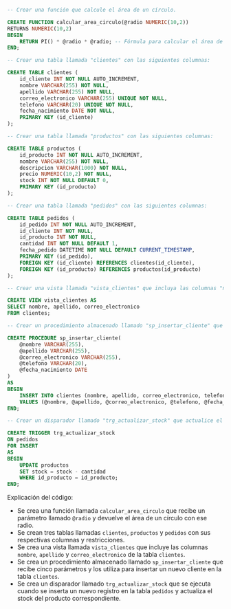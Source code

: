 ```sql
-- Crear una función que calcule el área de un círculo.

CREATE FUNCTION calcular_area_circulo(@radio NUMERIC(10,2))
RETURNS NUMERIC(10,2)
BEGIN
    RETURN PI() * @radio * @radio; -- Fórmula para calcular el área de un círculo.
END;

-- Crear una tabla llamada "clientes" con las siguientes columnas:

CREATE TABLE clientes (
    id_cliente INT NOT NULL AUTO_INCREMENT,
    nombre VARCHAR(255) NOT NULL,
    apellido VARCHAR(255) NOT NULL,
    correo_electronico VARCHAR(255) UNIQUE NOT NULL,
    telefono VARCHAR(20) UNIQUE NOT NULL,
    fecha_nacimiento DATE NOT NULL,
    PRIMARY KEY (id_cliente)
);

-- Crear una tabla llamada "productos" con las siguientes columnas:

CREATE TABLE productos (
    id_producto INT NOT NULL AUTO_INCREMENT,
    nombre VARCHAR(255) NOT NULL,
    descripcion VARCHAR(1000) NOT NULL,
    precio NUMERIC(10,2) NOT NULL,
    stock INT NOT NULL DEFAULT 0,
    PRIMARY KEY (id_producto)
);

-- Crear una tabla llamada "pedidos" con las siguientes columnas:

CREATE TABLE pedidos (
    id_pedido INT NOT NULL AUTO_INCREMENT,
    id_cliente INT NOT NULL,
    id_producto INT NOT NULL,
    cantidad INT NOT NULL DEFAULT 1,
    fecha_pedido DATETIME NOT NULL DEFAULT CURRENT_TIMESTAMP,
    PRIMARY KEY (id_pedido),
    FOREIGN KEY (id_cliente) REFERENCES clientes(id_cliente),
    FOREIGN KEY (id_producto) REFERENCES productos(id_producto)
);

-- Crear una vista llamada "vista_clientes" que incluya las columnas "nombre", "apellido" y "correo_electronico" de la tabla "clientes".

CREATE VIEW vista_clientes AS
SELECT nombre, apellido, correo_electronico
FROM clientes;

-- Crear un procedimiento almacenado llamado "sp_insertar_cliente" que inserte un nuevo cliente en la tabla "clientes".

CREATE PROCEDURE sp_insertar_cliente(
    @nombre VARCHAR(255),
    @apellido VARCHAR(255),
    @correo_electronico VARCHAR(255),
    @telefono VARCHAR(20),
    @fecha_nacimiento DATE
)
AS
BEGIN
    INSERT INTO clientes (nombre, apellido, correo_electronico, telefono, fecha_nacimiento)
    VALUES (@nombre, @apellido, @correo_electronico, @telefono, @fecha_nacimiento);
END;

-- Crear un disparador llamado "trg_actualizar_stock" que actualice el stock de un producto cuando se realiza un pedido.

CREATE TRIGGER trg_actualizar_stock
ON pedidos
FOR INSERT
AS
BEGIN
    UPDATE productos
    SET stock = stock - cantidad
    WHERE id_producto = id_producto;
END;
```

Explicación del código:

* Se crea una función llamada `calcular_area_circulo` que recibe un parámetro llamado `@radio` y devuelve el área de un círculo con ese radio.
* Se crean tres tablas llamadas `clientes`, `productos` y `pedidos` con sus respectivas columnas y restricciones.
* Se crea una vista llamada `vista_clientes` que incluye las columnas `nombre`, `apellido` y `correo_electronico` de la tabla `clientes`.
* Se crea un procedimiento almacenado llamado `sp_insertar_cliente` que recibe cinco parámetros y los utiliza para insertar un nuevo cliente en la tabla `clientes`.
* Se crea un disparador llamado `trg_actualizar_stock` que se ejecuta cuando se inserta un nuevo registro en la tabla `pedidos` y actualiza el stock del producto correspondiente.